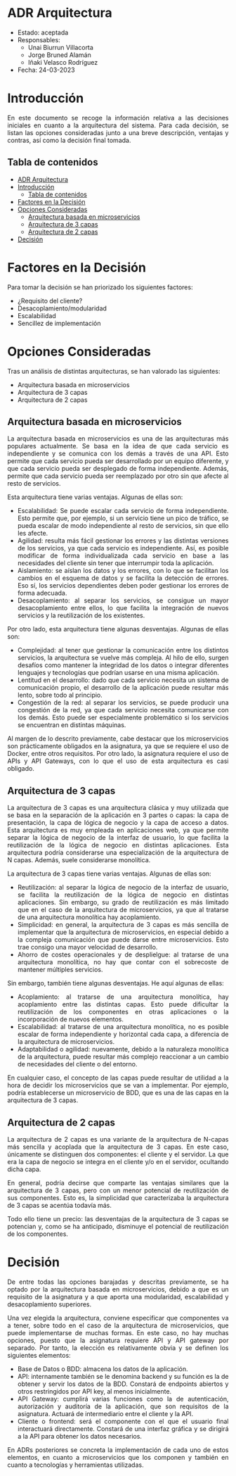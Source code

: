 # ADR Arquitectura

* Estado: aceptada
* Responsables:
    * Unai Biurrun Villacorta
    * Jorge Bruned Alamán
    * Iñaki Velasco Rodríguez
* Fecha: 24-03-2023

# Introducción

<div style="text-align: justify!important">

En este documento se recoge la información relativa a las decisiones iniciales en cuanto a la arquitectura del sistema.
Para cada decisión,
se listan las opciones consideradas junto a una breve descripción, ventajas y contras, así como la decisión final
tomada.
</div>

## Tabla de contenidos

<!--[TOC] -->
<!-- TOC -->

* [ADR Arquitectura](#adr-arquitectura)
* [Introducción](#introducción)
    * [Tabla de contenidos](#tabla-de-contenidos)
* [Factores en la Decisión](#factores-en-la-decisión)
* [Opciones Consideradas](#opciones-consideradas)
    * [Arquitectura basada en microservicios](#arquitectura-basada-en-microservicios)
    * [Arquitectura de 3 capas](#arquitecura-de-3-capas)
    * [Arquitectura de 2 capas](#arquitectura-de-2-capas)
* [Decisión](#decisión)

<!-- TOC -->

# Factores en la Decisión

<div style="text-align: justify!important">

Para tomar la decisión se han priorizado los siguientes factores:

* ¿Requisito del cliente?
* Desacoplamiento/modularidad
* Escalabilidad
* Sencillez de implementación

</div>

# Opciones Consideradas

<div style="text-align: justify!important">

Tras un análisis de distintas arquitecturas, se han valorado las siguientes:

* Arquitectura basada en microservicios
* Arquitectura de 3 capas
* Arquitectura de 2 capas

</div>

## Arquitectura basada en microservicios

<div style="text-align: justify!important">

La arquitectura basada en microservicios es una de las arquitecturas más populares actualmente.
Se basa en la idea de que cada servicio es independiente y se comunica con los demás a través de una API.
Esto permite que cada servicio pueda ser desarrollado por un equipo diferente, y que cada servicio pueda ser desplegado
de forma independiente. Además, permite que cada servicio pueda ser reemplazado por otro sin que afecte al resto de
servicios.

Esta arquitectura tiene varias ventajas. Algunas de ellas son:

* Escalabilidad: Se puede escalar cada servicio de forma independiente. Esto permite que, por ejemplo, si un servicio
  tiene un pico de tráfico, se pueda escalar de modo independiente al resto de servicios, sin que ello les afecte.
* Agilidad: resulta más fácil gestionar los errores y las distintas versiones de los servicios, ya que cada servicio
  es independiente. Así, es posible modificar de forma individualizada cada servicio en base a las necesidades del
  cliente sin tener que interrumpir toda la aplicación.
* Aislamiento: se aíslan los datos y los errores, con lo que se facilitan los cambios en el esquema de datos y se
  facilita la detección de errores. Eso sí, los servicios dependientes deben poder gestionar los errores de forma
  adecuada.
* Desacoplamiento: al separar los servicios, se consigue un mayor desacoplamiento entre ellos, lo que facilita la
  integración de nuevos servicios y la reutilización de los existentes.

Por otro lado, esta arquitectura tiene algunas desventajas. Algunas de ellas son:

* Complejidad: al tener que gestionar la comunicación entre los distintos servicios, la arquitectura se vuelve más
  compleja. Al hilo de ello, surgen desafíos como mantener la integridad de los datos o integrar diferentes lenguajes y
  tecnologías que podrían usarse en una misma aplicación.
* Lentitud en el desarrollo: dado que cada servicio necesita un sistema de comunicación propio, el desarrollo de la
  aplicación puede resultar más lento, sobre todo al principio.
* Congestión de la red: al separar los servicios, se puede producir una congestión de la red, ya que cada servicio
  necesita comunicarse con los demás. Esto puede ser especialmente problemático si los servicios se encuentran en
  distintas máquinas.

Al margen de lo descrito previamente, cabe destacar que los microservicios son prácticamente obligados en la asignatura,
ya que se requiere el uso de Docker, entre otros requisitos. Por otro lado, la asignatura requiere el uso de APIs y API
Gateways, con lo que el uso de esta arquitectura es casi obligado.
</div>

## Arquitectura de 3 capas

<div style="text-align: justify!important">

La arquitectura de 3 capas es una arquitectura clásica y muy utilizada que se basa en la separación de la aplicación en
3 partes o capas: la capa de presentación, la capa de lógica de negocio y la capa de acceso a datos. Esta arquitectura
es muy empleada en aplicaciones web, ya que permite separar la lógica de negocio de la interfaz de usuario, lo que
facilita la reutilización de la lógica de negocio en distintas aplicaciones.
Esta arquitectura podría considerarse una especialización de la arquitectura de N capas. Además, suele considerarse
monolítica.

La arquitectura de 3 capas tiene varias ventajas. Algunas de ellas son:

* Reutilización: al separar la lógica de negocio de la interfaz de usuario, se facilita la reutilización de la lógica de
  negocio en distintas aplicaciones. Sin embargo, su grado de reutilización es más limitado que en el caso de la
  arquitectura de microservicios, ya que al tratarse de una arquitectura monolítica hay acoplamiento.
* Simplicidad: en general, la arquitectura de 3 capas es más sencilla de implementar que la arquitectura de
  microservicios, en especial debido a la compleja comunicación que puede darse entre microservicios. Esto trae consigo
  una mayor velocidad de desarrollo.
* Ahorro de costes operacionales y de desplielgue: al tratarse de una arquitectura monolítica, no hay que contar con el
  sobrecoste de mantener múltiples servicios.

Sin embargo, también tiene algunas desventajas. He aquí algunas de ellas:

* Acoplamiento: al tratarse de una arquitectura monolítica, hay acoplamiento entre las distintas capas. Esto puede
  dificultar la reutilización de los componentes en otras aplicaciones o la incorporación de nuevos elementos.
* Escalabilidad: al tratarse de una arquitectura monolítica, no es posible escalar de forma independiente y horizontal
  cada capa, a diferencia de la arquitectura de microservicios.
* Adaptabilidad o agilidad: nuevamente, debido a la naturaleza monolítica de la arquitectura, puede resultar más
  complejo reaccionar a un cambio de necesidades del cliente o del entorno.

En cualquier caso, el concepto de las capas puede resultar de utilidad a la hora de decidir los microservicios que se
van a implementar. Por ejemplo, podría establecerse un microservicio de BDD, que es una de las capas en la arquitectura
de 3 capas.
</div>

## Arquitectura de 2 capas

<div style="text-align: justify!important">

La arquitectura de 2 capas es una variante de la arquitectura de N-capas más sencilla y acoplada que la arquitectura de
3 capas. En este caso, únicamente se distinguen dos componentes: el cliente y el servidor. La que era la capa de negocio
se integra en el cliente y/o en el servidor, ocultando dicha capa.

En general, podría decirse que comparte las ventajas similares que la arquitectura de 3 capas, pero con un menor
potencial de reutilización de sus componentes. Esto es, la simplicidad que caracterizaba la arquitectura de 3 capas se
acentúa todavía más.

Todo ello tiene un precio: las desventajas de la arquitectura de 3 capas se potencian y, como se ha anticipado,
disminuye el potencial de reutilización de los componentes.

</div>

# Decisión

<div style="text-align: justify!important">

De entre todas las opciones barajadas y descritas previamente, se ha optado por la arquitectura basada en
microservicios, debido a que es un requisito de la asignatura y a que aporta una modularidad, escalabilidad y
desacoplamiento superiores.

Una vez elegida la arquitectura, conviene especificar que componentes va a tener, sobre todo en el caso de la
arquitectura de microservicios, que puede implementarse de muchas formas. En este caso, no hay muchas opciones,
puesto que la asignatura requiere API y API gateway por separado. Por tanto, la elección es relativamente obvia y se
definen los siguientes elementos:

* Base de Datos o BDD: almacena los datos de la aplicación.
* API: internamente también se le denomina backend y su función es la de obtener y servir los datos de la BDD. Constará
  de endpoints abiertos y otros restringidos por API key, al menos inicialmente.
* API Gateway: cumplirá varias funciones como la de autenticación, autorización y auditoría de la aplicación, que son
  requisitos de la asignatura. Actuará de intermediario entre el cliente y la API.
* Cliente o frontend: será el componente con el que el usuario final interactuará directamente. Constará de una interfaz
  gráfica y se dirigirá a la API para obtener los datos necesarios.

En ADRs posteriores se concreta la implementación de cada uno de estos elementos, en cuanto a microservicios que los
componen y también en cuanto a tecnologías y herramientas utilizadas.

</div>
